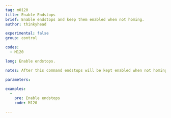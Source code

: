 ```yaml
---
tag: m0120
title: Enable Endstops
brief: Enable endstops and keep them enabled when not homing.
author: thinkyhead

experimental: false
group: control

codes:
  - M120

long: Enable endstops.

notes: After this command endstops will be kept enabled when not homing. This may have side-effects if using `ABORT_ON_ENDSTOP_HIT_FEATURE_ENABLED`.

parameters:

examples:
  -
    pre: Enable endstops
    code: M120

---
```


